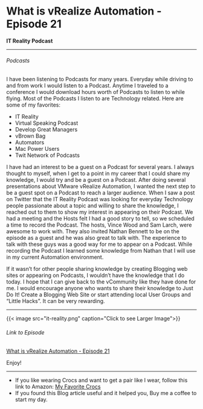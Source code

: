 # What is vRealize Automation - Episode 21


**IT Reality Podcast**

<!--more-->

---

###### Podcasts

I have been listening to Podcasts for many years.  Everyday while driving to and from work I would listen to a Podcast. Anytime I traveled to a conference I would download hours worth of Podcasts to listen to while flying. Most of the Podcasts I listen to are Technology related. Here are some of my favorites:

* IT Reality
* Virtual Speaking Podcast
* Develop Great Managers
* vBrown Bag
* Automators
* Mac Power Users
* Twit Network of Podcasts

I have had an interest to be a guest on a Podcast for several years.  I always thought to myself, when I get to a point in my career that I could share my knowledge, I would try and be a guest on a Podcast.  After doing several presentations about VMware vRealize Automation, I wanted the next step to be a guest spot on a Podcast to reach a larger audience.  When I saw a post on Twitter that the IT Reality Podcast was looking for everyday Technology people passionate about a topic and willing to share the knowledge, I reached out to them to show my interest in appearing on their Podcast.  We had a meeting and the Hosts felt I had a good story to tell, so we scheduled a time to record the Podcast.  The hosts, Vince Wood and Sam Larch, were awesome to work with. They also invited Nathan Bennett to be on the episode as a guest and he was also great to talk with.  The experience to talk with these guys was a good way for me to appear on a Podcast. While recording the Podcast I learned some knowledge from Nathan that I will use in my current Automation environment.  

If it wasn’t for other people sharing knowledge by creating Blogging web sites or appearing on Podcasts, I wouldn’t have the knowledge that I do today.  I hope that I can give back to the vCommunity like they have done for me. I would encourage anyone who wants to share their knowledge to Just Do It!  Create a Blogging Web Site or start attending local User Groups and “Little Hacks”. It can be very rewarding.  

---

{{< image src="it-reality.png" caption="Click to see Larger Image">}}  

###### Link to Episode

<a href="https://itr-it-reality.zencast.website/episodes/21" target="_blank">What is vRealize Automation - Episode 21</a>  

Enjoy!

---

* If you like wearing Crocs and want to get a pair like I wear, follow this link to Amazon:
<a target="_blank" href="https://www.amazon.com/dp/B001V7Z27W?psc=1&amp;ref=ppx_yo2ov_dt_b_product_details&_encoding=UTF8&tag=vcrocs-20&linkCode=ur2&linkId=fa4c787c9ab59a9b8a54b48c402b8517&camp=1789&creative=9325">My Favorite Crocs</a>  
* If you found this Blog article useful and it helped you, Buy me a coffee to start my day.  

<center>
<script type="text/javascript" src="https://cdnjs.buymeacoffee.com/1.0.0/button.prod.min.js" data-name="bmc-button" data-slug="dalehassinger" data-color="#FFDD00" data-emoji=""  data-font="Cookie" data-text="Buy me a coffee" data-outline-color="#000000" data-font-color="#000000" data-coffee-color="#ffffff" ></script>
</center>

